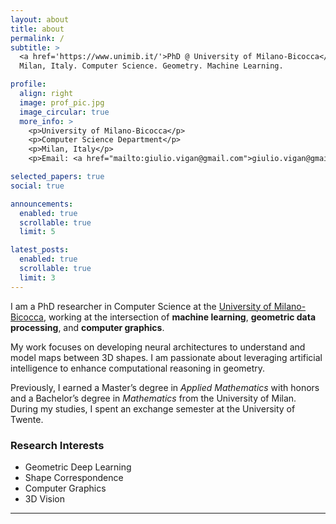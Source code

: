 ```yaml
---
layout: about
title: about
permalink: /
subtitle: >
  <a href='https://www.unimib.it/'>PhD @ University of Milano-Bicocca</a>. 
  Milan, Italy. Computer Science. Geometry. Machine Learning.

profile:
  align: right
  image: prof_pic.jpg
  image_circular: true
  more_info: >
    <p>University of Milano-Bicocca</p>
    <p>Computer Science Department</p>
    <p>Milan, Italy</p>
    <p>Email: <a href="mailto:giulio.vigan@gmail.com">giulio.vigan@gmail.com</a></p>

selected_papers: true
social: true

announcements:
  enabled: true
  scrollable: true
  limit: 5

latest_posts:
  enabled: true
  scrollable: true
  limit: 3
---
```


I am a PhD researcher in Computer Science at the [University of Milano-Bicocca](https://www.unimib.it/), working at the intersection of **machine learning**, **geometric data processing**, and **computer graphics**. 

My work focuses on developing neural architectures to understand and model maps between 3D shapes. I am passionate about leveraging artificial intelligence to enhance computational reasoning in geometry. 

Previously, I earned a Master’s degree in *Applied Mathematics* with honors and a Bachelor’s degree in *Mathematics* from the University of Milan. During my studies, I spent an exchange semester at the University of Twente.

### Research Interests
- Geometric Deep Learning
- Shape Correspondence
- Computer Graphics
- 3D Vision
---
